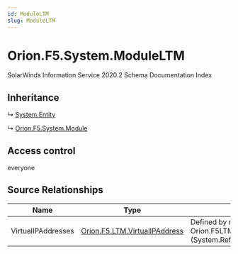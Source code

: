 ```yaml
---
id: ModuleLTM
slug: ModuleLTM
---
```


# Orion.F5.System.ModuleLTM

SolarWinds Information Service 2020.2 Schema Documentation Index

## Inheritance

↳ [System.Entity](./../System/Entity)

↳ [Orion.F5.System.Module](./../Orion.F5.System/Module)

## Access control

everyone

## Source Relationships

| Name | Type | Notes |
| ------ | ------ | ------ |
| VirtualIPAddresses | [Orion.F5.LTM.VirtualIPAddress](./../Orion.F5.LTM/VirtualIPAddress) | Defined by relationship Orion.F5LTMReferencesVirtualIPAddresses (System.Reference) |

